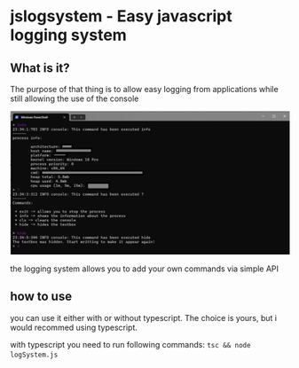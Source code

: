 # jslogsystem - Easy javascript logging system

## What is it?

The purpose of that thing is to allow easy logging from applications while still allowing the use of the console


![the image that shows how does it look](https://github.com/itsmenatika/jslogsystem/blob/main/docs/run.png?raw=true)

the logging system allows you to add your own commands via simple API


## how to use

you can use it either with or without typescript. The choice is yours, but i would recommed using typescript.

with typescript you need to run following commands: ```tsc && node logSystem.js```
